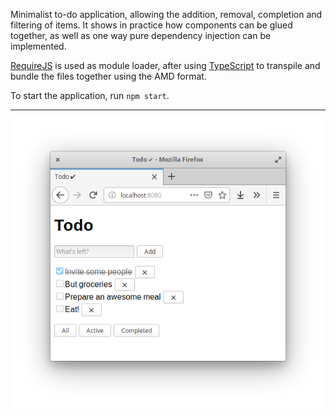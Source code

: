 Minimalist to-do application, allowing the addition, removal, completion and
filtering of items. It shows in practice how components can be glued together,
as well as one way pure dependency injection can be implemented.

[RequireJS](http://requirejs.org/) is used as module loader, after using [TypeScript](https://www.typescriptlang.org/)
to transpile and bundle the files together using the AMD format.

To start the application, run `npm start`.

___

![Screenshot](./screenshot.png)
